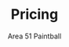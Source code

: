 ---
title: Pricing
description: "Area 51 Paintball has a variety of pricing packages for all groups, parties, and individuals."
images:
    - /images/area-51-logo.webp
author: Area 51 Paintball
publishDate: 2022-04-16 00:00:00 
layout: pricing
pricing:
    - name: "Ultimate Party Package"
      price: 400
      includes: 
          - Ten all day passes
          - Ten sets of rental equipment
          - Ten sets of safety equipment
          - All the air you can use
          - 500 paintballs per player
      extras: $40 per each additional person
      description: "Ultimate Party Package! This pays for the first 10 players, add $40 for each additional player. Recommended for Birthday parties and large groups. Schedule your event on one of our many \"WALK ON\" days. (Check events page for dates)"
      animate: false
    - name: "Regular Party Package"
      price: 270
      includes: 
          - Six all day passes
          - Six sets of rental equipment
          - Six sets of safety equipment
          - All the air you can use
          - 500 rounds of paintballs
      extras: $45 per each additional person
      description: "Add on Player is $45 each. This gives you the full rental package of A Paintball Mask, A Paintball Marker, A Pod Pack with 2 Pods, 500 rounds of Paintballs, Field Pass and All Day Air. Please list the group name when you book your event"
      animate: true
    - name: "Area 51 Full Rental"
      price: 50
      includes: 
          - Paintball marker
          - Paintball mask
          - A pod pack with 2 pods
          - 500 rounds of paintballs
          - Field pass and all day air
      extras: $10 to upgrade paintball marker
      description: "Full Rental Registration includes: A Paintball Marker, Paintball Mask, A Pod Pack with 2 Pods, 500 rounds of Paintballs, Field Pass, HPA Tank Rental $5.00 with $25.00 deposit"
      animate: true
    - name: "D3FY"
      price: 55
      includes: 
          - 2000 Rounds
          - Rounded for accurate shooting
          - Good all around quality
          - 68 caliber eco friendly
          - Tournament or weekender
          - Easy to clean up
      extras: 
      description: "2000 Rounds. Robust, Recycled Shell Peg Fill Camo Box."
      animate: true
    - name: "Field Fee Only"
      price: 30
      includes: 
          - Field Fee
          - We no longer offer CO2
      extras: HPA Tank Rental $5.00 with $25.00 deposit
      description: "Save money by bringing your own equipment"
      animate: true
    - name: "HPA Tank Rental"
      price: "5.00 with $25.00 deposit"
      includes:
          - High Pressure Air Tank Rental Available
      extras: false
      description: false
      animate: true

---